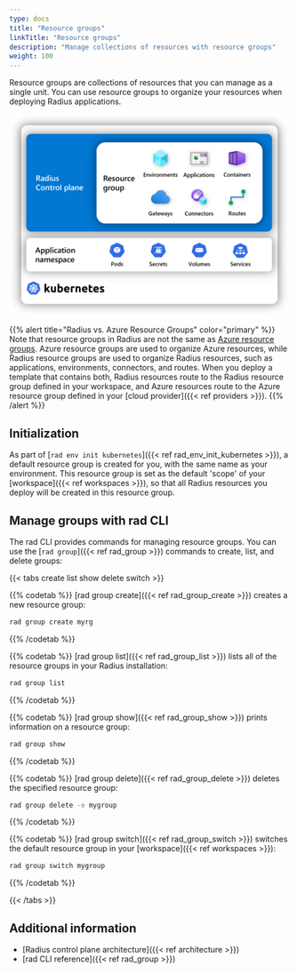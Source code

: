 ```yaml
---
type: docs
title: "Resource groups"
linkTitle: "Resource groups"
description: "Manage collections of resources with resource groups"
weight: 100
---
```


Resource groups are collections of resources that you can manage as a single unit. You can use resource groups to organize your resources when deploying Radius applications.

<img src="group-diagram.png" alt="Diagram showing Radius resources inside of a Radius resource group" width=600px />

{{% alert title="Radius vs. Azure Resource Groups" color="primary" %}}
Note that resource groups in Radius are not the same as [Azure resource groups](https://learn.microsoft.com/azure/azure-resource-manager/management/manage-resource-groups-portal). Azure resource groups are used to organize Azure resources, while Radius resource groups are used to organize Radius resources, such as applications, environments, connectors, and routes. When you deploy a template that contains both, Radius resources route to the Radius resource group defined in your workspace, and Azure resources route to the Azure resource group defined in your [cloud provider]({{< ref providers >}}).
{{% /alert %}}

## Initialization

As part of [`rad env init kubernetes`]({{< ref rad_env_init_kubernetes >}}), a default resource group is created for you, with the same name as your environment. This resource group is set as the default 'scope' of your [workspace]({{< ref workspaces >}}), so that all Radius resources you deploy will be created in this resource group.

## Manage groups with rad CLI

The rad CLI provides commands for managing resource groups. You can use the [`rad group`]({{< ref rad_group >}}) commands to create, list, and delete groups:

{{< tabs create list show delete switch >}}

{{% codetab %}}
[rad group create]({{< ref rad_group_create >}}) creates a new resource group:

```bash
rad group create myrg
```
{{% /codetab %}}

{{% codetab %}}
[rad group list]({{< ref rad_group_list >}}) lists all of the resource groups in your Radius installation:

```bash
rad group list
```
{{% /codetab %}}

{{% codetab %}}
[rad group show]({{< ref rad_group_show >}}) prints information on a resource group:

```bash
rad group show
```
{{% /codetab %}}

{{% codetab %}}
[rad group delete]({{< ref rad_group_delete >}}) deletes the specified resource group:

```bash
rad group delete -e mygroup
```
{{% /codetab %}}

{{% codetab %}}
[rad group switch]({{< ref rad_group_switch >}}) switches the default resource group in your [workspace]({{< ref workspaces >}}):

```bash
rad group switch mygroup
```
{{% /codetab %}}

{{< /tabs >}}

## Additional information

- [Radius control plane architecture]({{< ref architecture >}})
- [rad CLI reference]({{< ref rad_group >}})
